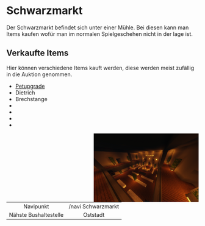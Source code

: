 # Schwarzmarkt
Der Schwarzmarkt befindet sich unter einer Mühle. Bei diesen kann man Items kaufen wofür man im normalen Spielgeschehen nicht in der lage ist.

## Verkaufte Items
Hier können verschiedene Items kauft werden, diese werden meist zufällig in die Auktion genommen.

+ [Petupgrade](../../pages/pets/allgemein.md)
+ Dietrich
+ Brechstange
+ 
+ 
+ 
+ 

<img align="right" width="275" eight="150" src="../../../assets/image/orte/Schwarzmarkt.png"> 

|  |  |
| :-: | :-: |
| Navipunkt | /navi Schwarzmarkt |
| Nähste Bushaltestelle | Oststadt |
